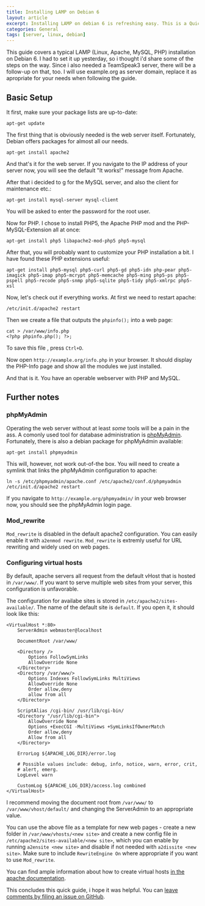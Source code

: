 ```yaml
---
title: Installing LAMP on Debian 6
layout: article
excerpt: Installing LAMP on debian 6 is refreshing easy. This is a Quick How-To Guide through a standard LAMP installation on Debian 6.
categories: General
tags: [server, linux, debian]
---
```


This guide covers a typical LAMP (Linux, Apache, MySQL, PHP) installation on Debian 6. I had to set it up yesterday, so i thought i'd share some of the steps on the way. Since i also needed a TeamSpeak3 server, there will be a follow-up
on that, too. I will use example.org as server domain, replace it as apropriate for your needs when following the guide.

Basic Setup
----------------

It first, make sure your package lists are up-to-date:

	apt-get update

The first thing that is obviously needed is the web server itself. Fortunately, Debian offers packages for almost all our needs.


	apt-get install apache2


And that's it for the web server. If you navigate to the IP address of your server now, you will see the default "It works!" message from Apache.

After that i decided to g for the MySQL server, and also the client for maintenance etc.:

	apt-get install mysql-server mysql-client

You will be asked to enter the password for the root user. 

Now for PHP. I chose to install PHP5, the Apache PHP mod and the PHP-MySQL-Extension all at once:

	apt-get install php5 libapache2-mod-php5 php5-mysql

After that, you will probably want to customize your PHP installation a bit. I have found these PHP extensions useful:

	apt-get install php5-mysql php5-curl php5-gd php5-idn php-pear php5-imagick php5-imap php5-mcrypt php5-memcache php5-ming php5-ps php5-pspell php5-recode php5-snmp php5-sqlite php5-tidy php5-xmlrpc php5-xsl

Now, let's check out if everything works. At first we need to restart apache:

	/etc/init.d/apache2 restart

Then we create a file that outputs the `phpinfo();` into a web page:

	cat > /var/www/info.php
	<?php phpinfo.php(); ?>;

To save this file , press `Ctrl+D`.

Now open `http://example.org/info.php` in your browser. It should display the PHP-Info page and show all the modules we just installed.

And that is it. You have an operable webserver with PHP and MySQL.

Further notes
--------------


### phpMyAdmin

Operating the web server without at least *some* tools will be a pain in the ass. A comonly used tool for database administration is [phpMyAdmin](http://www.phpmyadmin.net/home_page/index.php). Fortunately, there is also a debian package for phpMyAdmin available:


	apt-get install phpmyadmin 

This will, however, not work out-of-the box. You will need to create a symlink that links the phpMyAdmin configuration to apache:

	ln -s /etc/phpmyadmin/apache.conf /etc/apache2/conf.d/phpmyadmin
	/etc/init.d/apache2 restart


If you navigate to `http://example.org/phpmyadmin/` in your web browser now, you should see the phpMyAdmin login page.

### Mod_rewrite

`Mod_rewrite` is disabled in the default apache2 configuration. You can easily enable it with `a2enmod rewrite`. `Mod_rewrite` is extremly useful for URL rewriting and widely used on web pages.

### Configuring virtual hosts

By default, apache servers all request from the default vHost that is hosted in `/var/www/`. If you want to serve multiple web sites from your server, this configuration is unfavorable. 

The configuration for availabe sites is stored in `/etc/apache2/sites-available/`. The name of the default site is `default`. If you open it, it should look like this:

	<VirtualHost *:80>
		ServerAdmin webmaster@localhost

		DocumentRoot /var/www/
		
		<Directory />
			Options FollowSymLinks
			AllowOverride None		
		</Directory>
		<Directory /var/www/>
			Options Indexes FollowSymLinks MultiViews
			AllowOverride None
			Order allow,deny
			allow from all		
		</Directory>

		ScriptAlias /cgi-bin/ /usr/lib/cgi-bin/
		<Directory "/usr/lib/cgi-bin">
			AllowOverride None
			Options +ExecCGI -MultiViews +SymLinksIfOwnerMatch
			Order allow,deny
			Allow from all
		</Directory>

		ErrorLog ${APACHE_LOG_DIR}/error.log

		# Possible values include: debug, info, notice, warn, error, crit,
		# alert, emerg.
		LogLevel warn

		CustomLog ${APACHE_LOG_DIR}/access.log combined
	</VirtualHost>


I recommend moving the document root from `/var/www/` to `/var/www/vhost/default/` and changing the ServerAdmin to an appropriate value.

You can use the above file as a template for new web pages - create a new folder in `/var/www/vhosts/<new site>` and create a new config file in `/etc/apache2/sites-available/<new site>`, which you can enable by running
`a2ensite <new site>` and disable if not needed with `a2dissite <new site>`. Make sure to include `RewriteEngine On` where appropriate if you want to use `Mod_rewrite`.

You can find ample information about how to create virtual hosts [in the apache documentation](http://httpd.apache.org/docs/2.2/en/vhosts/).

This concludes this quick guide, i hope it was helpful. You can [leave comments by filing an issue on GitHub](https://github.com/NetzwergX/netzwergx.github.com/issues).
